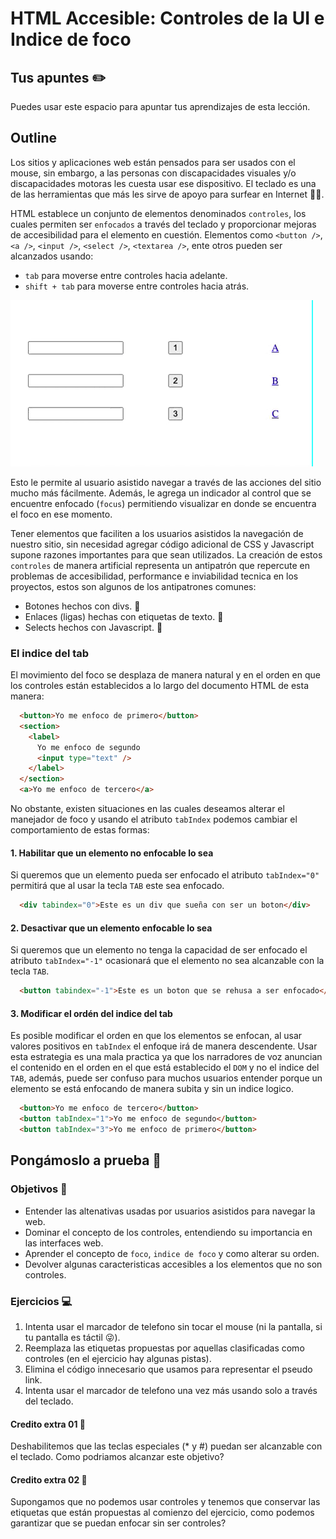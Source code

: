 # HTML Accesible: Controles de la UI e Indice de foco

## Tus apuntes ✏️

Puedes usar este espacio para apuntar tus aprendizajes de esta lección.


## Outline

Los sitios y aplicaciones web están pensados para ser usados con el mouse, sin embargo, a las personas con discapacidades visuales y/o discapacidades motoras les cuesta usar ese dispositivo. El teclado es una de las herramientas que más les sirve de apoyo para surfear en Internet 🏄‍♀️.

HTML establece un conjunto de elementos denominados `controles`, los cuales permiten ser `enfocados` a través del teclado y proporcionar mejoras de accesibilidad para el elemento en cuestión. Elementos como `<button />`, `<a />`, `<input />`, `<select />`, `<textarea />`, ente otros pueden ser alcanzados usando:

- `tab` para moverse entre controles hacia adelante.
- `shift + tab` para moverse entre controles hacia atrás.


![Conjunto de inputs, botones y enlaces siendo enfocados hacia adelante y hacia atrás](./assets/focus.gif)

Esto le permite al usuario asistido navegar a través de las acciones del sitio mucho más fácilmente. Además, le agrega un indicador al control que se encuentre enfocado (`focus`) permitiendo visualizar en donde se encuentra el foco en ese momento.

Tener elementos que faciliten a los usuarios asistidos la navegación de nuestro sitio, sin necesidad agregar código adicional de CSS y Javascript supone razones importantes para que sean utilizados. La creación de estos `controles` de manera artificial representa un antipatrón que repercute en problemas de accesibilidad, performance e inviabilidad tecnica en los proyectos, estos son algunos de los antipatrones comunes:

- Botones hechos con divs. 🚫
- Enlaces (ligas) hechas con etiquetas de texto. 🚫
- Selects hechos con Javascript. 🚫


### El indice del tab

El movimiento del foco se desplaza de manera natural y en el orden en que los controles están establecidos a lo largo del documento HTML de esta manera:

```html
  <button>Yo me enfoco de primero</button>
  <section>
    <label>
      Yo me enfoco de segundo
      <input type="text" />
    </label>
  </section>
  <a>Yo me enfoco de tercero</a>
```

No obstante, existen situaciones en las cuales deseamos alterar el manejador de foco y usando el atributo `tabIndex` podemos cambiar el comportamiento de estas formas:

#### 1. Habilitar que un elemento no enfocable lo sea

Si queremos que un elemento pueda ser enfocado el atributo `tabIndex="0"` permitirá que al usar la tecla `TAB` este sea enfocado.

```html
  <div tabindex="0">Este es un div que sueña con ser un boton</div>
```

#### 2. Desactivar que un elemento enfocable lo sea

Si queremos que un elemento no tenga la capacidad de ser enfocado el atributo `tabIndex="-1"` ocasionará que el elemento no sea alcanzable con la tecla `TAB`.

```html
  <button tabindex="-1">Este es un boton que se rehusa a ser enfocado</button>
```

#### 3. Modificar el ordén del indice del tab

Es posible modificar el orden en que los elementos se enfocan, al usar valores positivos en `tabIndex` el enfoque irá de manera descendente. Usar esta estrategia es una mala practica ya que los narradores de voz anuncian el contenido en el orden en el que está establecido el `DOM` y no el indice del `TAB`, además, puede ser confuso para muchos usuarios entender porque un elemento se está enfocando de manera subita y sin un indice logico.

```html
  <button>Yo me enfoco de tercero</button>
  <button tabIndex="1">Yo me enfoco de segundo</button>
  <button tabIndex="3">Yo me enfoco de primero</button>
```

## Pongámoslo a prueba 💪

### Objetivos 🎯
- Entender las altenativas usadas por usuarios asistidos para navegar la web.
- Dominar el concepto de los controles, entendiendo su importancia en las interfaces web.
- Aprender el concepto de `foco`, `indice de foco` y como alterar su orden.
- Devolver algunas caracteristicas accesibles a los elementos que no son controles.

### Ejercicios 💻

1. Intenta usar el marcador de telefono sin tocar el mouse (ni la pantalla, si tu pantalla es táctil 😜).
2. Reemplaza las etiquetas propuestas por aquellas clasificadas como controles (en el ejercicio hay algunas pistas).
3. Elimina el código innecesario que usamos para representar el pseudo link.
3. Intenta usar el marcador de telefono una vez más usando solo a través del teclado.

#### Credito extra 01 💎

Deshabilitemos que las teclas especiales (* y #) puedan ser alcanzable con el teclado. Como podriamos alcanzar este objetivo?

#### Credito extra 02 💎

Supongamos que no podemos usar controles y tenemos que conservar las etiquetas que están propuestas al comienzo del ejercicio, como podemos garantizar que se puedan enfocar sin ser controles?
